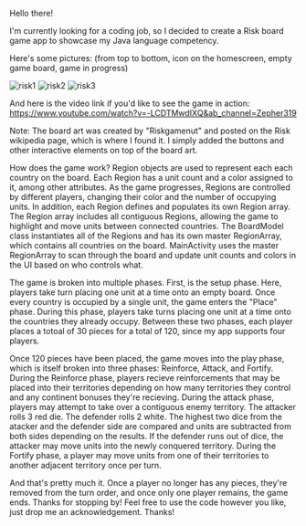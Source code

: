 Hello there!

I'm currently looking for a coding job, so I decided to create a Risk board game app to showcase my Java language competency.

Here's some pictures: (from top to bottom, icon on the homescreen, empty game board, game in progress)

![risk1](https://github.com/zepher19/Risk/assets/108103331/5f88f77e-828a-4fc9-9be1-bce989c2b74a)
![risk2](https://github.com/zepher19/Risk/assets/108103331/2cc7b3b2-b68b-4eb8-b5fa-0092a927a7f3)
![risk3](https://github.com/zepher19/Risk/assets/108103331/c0759d8f-4dac-4541-b169-640450ce398d)




And here is the video link if you'd like to see the game in action:
https://www.youtube.com/watch?v=-LCDTMwdIXQ&ab_channel=Zepher319


Note:
The board art was created by "Riskgamenut" and posted on the Risk wikipedia page, which is where I found it. I simply added the buttons and other interactive elements on top of the board art. 

How does the game work? 
Region objects are used to represent each each country on the board. Each Region has a unit count and a color assigned to it, among other attributes. As the game progresses, Regions are controlled by different players, changing their color and the number of occupying units. In addition, each Region defines and populates its own Region array. The Region array includes all contiguous Regions, allowing the game to highlight and move units between connected countries. The BoardModel class instantiates all of the Regions and has its own master RegionArray, which contains all countries on the board. MainActivity uses the master RegionArray to scan through the board and update unit counts and colors in the UI based on who controls what. 

The game is broken into multiple phases. First, is the setup phase. Here, players take turn placing one unit at a time onto an empty board. Once every country is occupied by a single unit, the game enters the "Place" phase. During this phase, players take turns placing one unit at a time onto the countries they already occupy. Between these two phases, each player places a totoal of 30 pieces for a total of 120, since my app supports four players. 

Once 120 pieces have been placed, the game moves into the play phase, which is itself broken into three phases: Reinforce, Attack, and Fortify. During the Reinforce phase, players recieve reinforcements that may be placed into their territories depending on how many territories they control and any continent bonuses they're recieving. During the attack phase, players may attempt to take over a contiguous enemy territory. The attacker rolls 3 red die. The defender rolls 2 white. The highest two dice from the atacker and the defender side are compared and units are subtracted from both sides depending on the results. If the defender runs out of dice, the attacker may move units into the newly conquered territory. During the Fortify phase, a player may move units from one of their territories to another adjacent territory once per turn. 

And that's pretty much it. Once a player no longer has any pieces, they're removed from the turn order, and once only one player remains, the game ends. Thanks for stopping by! Feel free to use the code however you like, just drop me an acknowledgement. Thanks!




